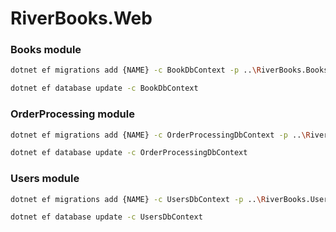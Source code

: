 # RiverBooks.Web

### Books module

```bash
dotnet ef migrations add {NAME} -c BookDbContext -p ..\RiverBooks.Books\RiverBooks.Books.csproj -s .\RiverBooks.Web.csproj -o Data/Migrations
```

```bash
dotnet ef database update -c BookDbContext
```

### OrderProcessing module

```bash
dotnet ef migrations add {NAME} -c OrderProcessingDbContext -p ..\RiverBooks.OrderProcessing\RiverBooks.OrderProcessing.csproj -s .\RiverBooks.Web.csproj -o Data/Migrations
```

```bash
dotnet ef database update -c OrderProcessingDbContext
```

### Users module

```bash
dotnet ef migrations add {NAME} -c UsersDbContext -p ..\RiverBooks.Users\RiverBooks.Users.csproj -s .\RiverBooks.Web.csproj -o Data/Migrations
```

```bash
dotnet ef database update -c UsersDbContext
```